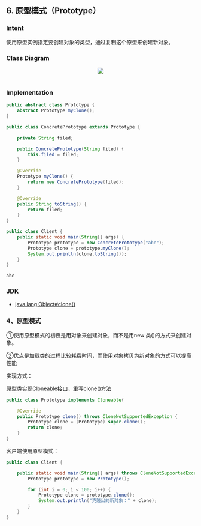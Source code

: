 ## 6. 原型模式（Prototype）

### Intent

使用原型实例指定要创建对象的类型，通过复制这个原型来创建新对象。

### Class Diagram

<div align="center"> <img src="https://cs-notes-1256109796.cos.ap-guangzhou.myqcloud.com/b8922f8c-95e6-4187-be85-572a509afb71.png"/> </div><br>

### Implementation

```java
public abstract class Prototype {
    abstract Prototype myClone();
}
```

```java
public class ConcretePrototype extends Prototype {

    private String filed;

    public ConcretePrototype(String filed) {
        this.filed = filed;
    }

    @Override
    Prototype myClone() {
        return new ConcretePrototype(filed);
    }

    @Override
    public String toString() {
        return filed;
    }
}
```

```java
public class Client {
    public static void main(String[] args) {
        Prototype prototype = new ConcretePrototype("abc");
        Prototype clone = prototype.myClone();
        System.out.println(clone.toString());
    }
}
```

```html
abc
```

### JDK

- [java.lang.Object#clone()](http://docs.oracle.com/javase/8/docs/api/java/lang/Object.html#clone%28%29)

### 4、原型模式

①使用原型模式的初衷是用对象来创建对象，而不是用new 类()的方式来创建对象。

②优点是加载类的过程比较耗费时间，而使用对象拷贝为新对象的方式可以提高性能

实现方式：

原型类实现Cloneable接口，重写clone()方法

```java
public class Prototype implements Cloneable{

    @Override
    public Prototype clone() throws CloneNotSupportedException {
        Prototype clone = (Prototype) super.clone();
        return clone;
    }
}
```

客户端使用原型模式：

```java
public class Client {

    public static void main(String[] args) throws CloneNotSupportedException {
        Prototype prototype = new Prototype();

        for (int i = 0; i < 100; i++) {
            Prototype clone = prototype.clone();
            System.out.println("克隆出的新对象：" + clone);
        }
    }
}
```


